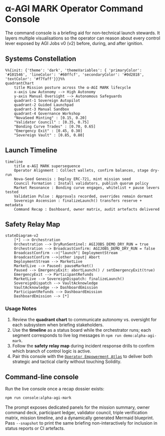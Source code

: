 # α-AGI MARK Operator Command Console

The command console is a briefing aid for non-technical launch stewards.  It
layers multiple visualisations so the operator can reason about every control
lever exposed by AGI Jobs v0 (v2) before, during, and after ignition.

## Systems Constellation

```mermaid
%%{init: {'theme': 'dark', 'themeVariables': { 'primaryColor': '#101546', 'lineColor': '#60ffcf', 'secondaryColor': '#0d2818', 'textColor': '#f7faff'}}}%%
quadrantChart
    title Mission posture across the α-AGI MARK lifecycle
    x-axis Low Autonomy --> High Autonomy
    y-axis Manual Oversight --> Autonomous Safeguards
    quadrant-1 Sovereign Autopilot
    quadrant-2 Guided Launchpad
    quadrant-3 Manual Sandbox
    quadrant-4 Governance Workshop
    "NovaSeed Minting" : [0.15, 0.20]
    "Validator Council" : [0.35, 0.75]
    "Bonding Curve Trades" : [0.70, 0.65]
    "Emergency Exit" : [0.45, 0.30]
    "Sovereign Vault" : [0.85, 0.80]
```

## Launch Timeline

```mermaid
timeline
    title α-AGI MARK supersequence
    Operator Alignment : Collect wallets, confirm balances, stage dry-run
    Nova-Seed Genesis : Deploy ERC-721, mint mission seed
    Council Formation : Install validators, publish quorum policy
    Market Resonance : Bonding curve engages, whitelist + pause levers tested
    Validation Pulse : Approvals recorded, overrides remain dormant
    Sovereign Ascension : finalizeLaunch() transfers reserve + metadata
    Command Recap : Dashboard, owner matrix, audit artefacts delivered
```

## Safety Relay Map

```mermaid
stateDiagram-v2
    [*] --> Orchestration
    Orchestration --> DryRunSentinel: AGIJOBS_DEMO_DRY_RUN = true
    Orchestration --> BroadcastConfirm: AGIJOBS_DEMO_DRY_RUN = false
    BroadcastConfirm -->|"launch"| DeploymentStream
    BroadcastConfirm -->|other input| Abort
    DeploymentStream --> MarketLive
    MarketLive --> Paused: pauseMarket()
    Paused --> EmergencyExit: abortLaunch() / setEmergencyExit(true)
    EmergencyExit --> ParticipantRefunds
    MarketLive --> SovereignDispatch: finalizeLaunch()
    SovereignDispatch --> VaultAcknowledge
    VaultAcknowledge --> DashboardEmission
    ParticipantRefunds --> DashboardEmission
    DashboardEmission --> [*]
```

### Usage Notes

1. Review the **quadrant chart** to communicate autonomy vs. oversight for each
   subsystem when briefing stakeholders.
2. Use the **timeline** as a status board while the orchestrator runs; each
   segment corresponds to live log messages in `npm run demo:alpha-agi-mark`.
3. Follow the **safety relay map** during incident response drills to confirm
   which branch of control logic is active.
4. Pair this console with the [`Operator Empowerment Atlas`](operator-empowerment-atlas.md)
   to deliver both strategic and tactical clarity without touching Solidity.

## Command-line console

Run the live console once a recap dossier exists:

```bash
npm run console:alpha-agi-mark
```

The prompt exposes dedicated panels for the mission summary, owner command deck, participant ledger, validator council, triple
verification matrix, mission timeline, and a dynamically generated Mermaid blueprint. Pass `--snapshot` to print the same
briefing non-interactively for inclusion in status reports or CI artefacts.
